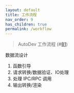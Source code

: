 ```yaml
---
layout: default
title: 工作流程
nav_order: 9
has_children: true
permalink: /workflow
---
```


> AutoDev 工作流程 (#[81](https://github.com/unit-mesh/auto-dev/issues/81))

数据流设计

1. 函数引导
2. 请求转换/数据验证、IO处理
3. 处理 IPC/RPC 调用
4. 输出转换/渲染
